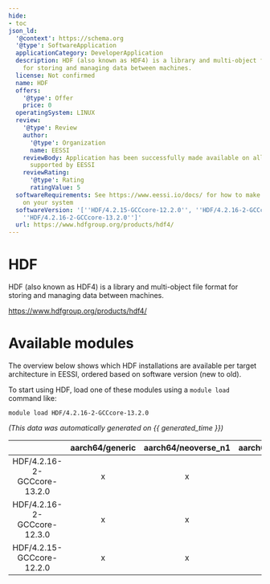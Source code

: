 ```yaml
---
hide:
- toc
json_ld:
  '@context': https://schema.org
  '@type': SoftwareApplication
  applicationCategory: DeveloperApplication
  description: HDF (also known as HDF4) is a library and multi-object file format
    for storing and managing data between machines.
  license: Not confirmed
  name: HDF
  offers:
    '@type': Offer
    price: 0
  operatingSystem: LINUX
  review:
    '@type': Review
    author:
      '@type': Organization
      name: EESSI
    reviewBody: Application has been successfully made available on all architectures
      supported by EESSI
    reviewRating:
      '@type': Rating
      ratingValue: 5
  softwareRequirements: See https://www.eessi.io/docs/ for how to make EESSI available
    on your system
  softwareVersion: '[''HDF/4.2.15-GCCcore-12.2.0'', ''HDF/4.2.16-2-GCCcore-12.3.0'',
    ''HDF/4.2.16-2-GCCcore-13.2.0'']'
  url: https://www.hdfgroup.org/products/hdf4/
---
```


HDF
===


HDF (also known as HDF4) is a library and multi-object file format for storing and managing data between machines.

https://www.hdfgroup.org/products/hdf4/
# Available modules


The overview below shows which HDF installations are available per target architecture in EESSI, ordered based on software version (new to old).

To start using HDF, load one of these modules using a `module load` command like:

```shell
module load HDF/4.2.16-2-GCCcore-13.2.0
```

*(This data was automatically generated on {{ generated_time }})*  

| |aarch64/generic|aarch64/neoverse_n1|aarch64/neoverse_v1|x86_64/generic|x86_64/amd/zen2|x86_64/amd/zen3|x86_64/amd/zen4|x86_64/intel/haswell|x86_64/intel/sapphirerapids|x86_64/intel/skylake_avx512|aarch64/nvidia/grace|
| :---: | :---: | :---: | :---: | :---: | :---: | :---: | :---: | :---: | :---: | :---: | :---: |
|HDF/4.2.16-2-GCCcore-13.2.0|x|x|x|x|x|x|x|x|x|x|x|
|HDF/4.2.16-2-GCCcore-12.3.0|x|x|x|x|x|x|x|x|x|x|x|
|HDF/4.2.15-GCCcore-12.2.0|x|x|x|x|x|x|x|x|x|x|x|
